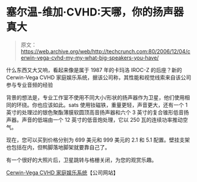 # 塞尔温-维加·CVHD:天哪，你的扬声器真大

> 原文：<https://web.archive.org/web/http://techcrunch.com:80/2006/12/04/cerwin-vega-cvhd-my-my-what-big-speakers-you-have/>

什么东西又大又响，看起来像是属于 1987 年的卡玛洛 IROC-Z 的后座？新的 Cerwin-Vega CVHD 家庭娱乐系统，据该公司称，其性能和视觉线索来自该公司参与专业音频的经验

背景的想法是，专业工作室不使用不同大小/形状的扬声器作为卫星，他们使用相同的环绕。你也应该如此。sats 使用钕磁铁，重量更轻，声音更大，还有一个 1 英寸的处理过的银色聚酯薄膜软圆顶高音扬声器和六个 3 英寸的复合锥形低音扬声器。声音的低端由一个 12 英寸的低音炮处理，它以 250 瓦的连续功率推动空气。

现在，您可以买到价格分别为 699 美元和 999 美元的 2.1 和 5.1 配置。壁挂支架也包括在内，但鸭脚落地脚架就要靠自己了。

有一个很好的大照片后，卫星跳转与格栅关闭，为您的观赏乐趣。

[Cerwin-Vega CVHD 家庭娱乐系统](https://web.archive.org/web/20150920070031/http://www.cerwinvega.com/)【公司网站】
